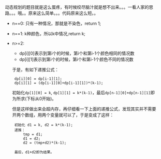 动态规划的题目就是这么蛋疼，有时候绞尽脑汁就是想不出来。。。一看人家的思路。。。哦。。原来这么简单。。。代码原来这么短。。

 - n==0: 只有一种情况，那就是不染色，return 1;
 - n==1: k种颜色，所以k中情况,return k;
 - n>=2:
    - dp[i][0]表示到第i个的时候，第i个和第i-1个颜色相同的情况数
    - dp[i][1]表示到第i个的时候，第i个和第i-1个颜色不同的情况数

    于是，有如下递推公式：
        
        dp[i][0] = dp[i-1][1];
        dp[i][1] = (dp[i-1][0]+dp[i-1][1])*(k-1);
    
    初始化`dp[1][0] = k`, `dp[1][1] = k*(k-1)`，最后`dp[n-1][0]+dp[n-1][1]`即为所求(下标从0开始)。
    
    但是这样做出来会超内存，再仔细看一下上面的递推公式，发现其实并不需要开两个数组，用两个变量就可以了，于是变成了这样：
    
        初始化 d1 = k, d2 = k*(k-1);
        递推：
            tmp = d1;
            d1 = d2;
            d2 = (tmp+d2)*(k-1);
            
        最后，d1+d2即为结果。
        

